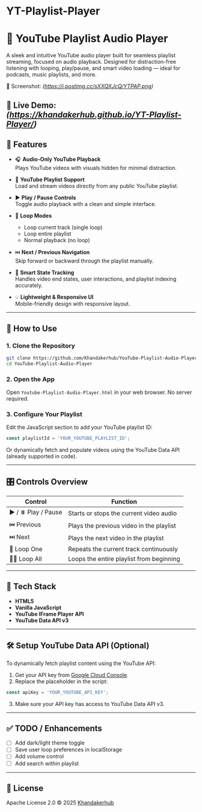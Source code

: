# YT-Playlist-Player
# 🎵 YouTube Playlist Audio Player

A sleek and intuitive YouTube audio player built for seamless playlist streaming, focused on audio playback. Designed for distraction-free listening with looping, play/pause, and smart video loading — ideal for podcasts, music playlists, and more.


🔗 Screenshot: *(https://i.postimg.cc/sXXQXJcQ/YTPAP.png)*

🔗 Live Demo: *(https://khandakerhub.github.io/YT-Playlist-Player/)*
---

## 📌 Features

- 🎧 **Audio-Only YouTube Playback**  
  Plays YouTube videos with visuals hidden for minimal distraction.

- 📂 **YouTube Playlist Support**  
  Load and stream videos directly from any public YouTube playlist.

- ▶️ **Play / Pause Controls**  
  Toggle audio playback with a clean and simple interface.

- 🔁 **Loop Modes**  
  - Loop current track (single loop)
  - Loop entire playlist
  - Normal playback (no loop)

- ⏭️ **Next / Previous Navigation**  
  Skip forward or backward through the playlist manually.

- 🧠 **Smart State Tracking**  
  Handles video end states, user interactions, and playlist indexing accurately.

- 💡 **Lightweight & Responsive UI**  
  Mobile-friendly design with responsive layout.

---

## 🚀 How to Use

### 1. Clone the Repository

```bash
git clone https://github.com/Khandakerhub/YouTube-Playlist-Audio-Player.git
cd YouTube-Playlist-Audio-Player
````

### 2. Open the App

Open `Youtube-Playlist-Audio-Player.html` in your web browser. No server required.

### 3. Configure Your Playlist

Edit the JavaScript section to add your YouTube playlist ID:

```javascript
const playlistId = 'YOUR_YOUTUBE_PLAYLIST_ID';
```

Or dynamically fetch and populate videos using the YouTube Data API (already supported in code).

---

## 🎛️ Controls Overview

| Control              | Function                                 |
| -------------------- | ---------------------------------------- |
| ▶️ / ⏸️ Play / Pause | Starts or stops the current video audio  |
| ⏮️ Previous          | Plays the previous video in the playlist |
| ⏭️ Next              | Plays the next video in the playlist     |
| 🔁 Loop One          | Repeats the current track continuously   |
| 🔁🔁 Loop All        | Loops the entire playlist from beginning |

---

## 🧰 Tech Stack

* **HTML5**
* **Vanilla JavaScript**
* **YouTube IFrame Player API**
* **YouTube Data API v3**

---

## 🛠️ Setup YouTube Data API (Optional)

To dynamically fetch playlist content using the YouTube API:

1. Get your API key from [Google Cloud Console](https://console.cloud.google.com/).
2. Replace the placeholder in the script:

```javascript
const apiKey = 'YOUR_YOUTUBE_API_KEY';
```

3. Make sure your API key has access to YouTube Data API v3.

---

## ✅ TODO / Enhancements

* [ ] Add dark/light theme toggle
* [ ] Save user loop preferences in localStorage
* [ ] Add volume control
* [ ] Add search within playlist

---

## 📄 License

Apache License 2.0 © 2025 [Khandakerhub](https://github.com/Khandakerhub)

